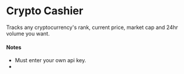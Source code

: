 # Crypto Cashier

Tracks any cryptocurrency's rank, current price, market cap and 24hr volume you want. 

#### Notes
- Must enter your own api key.
-